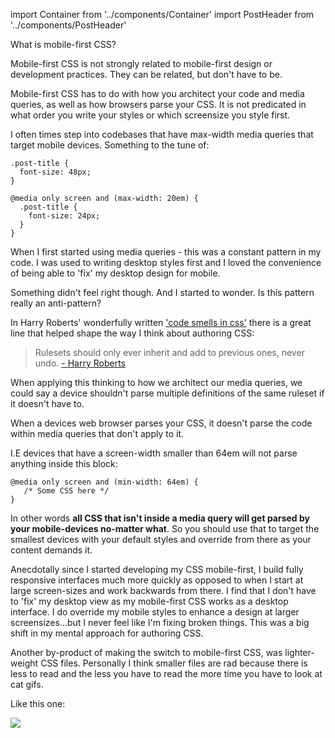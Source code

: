 import Container from '../components/Container'
import PostHeader from '../components/PostHeader'

<Container>
  <PostHeader 
    title="Mobile-first Css"
    published="18-08-2014"
  />


What is mobile-first CSS?

Mobile-first CSS is not strongly related to mobile-first design or
development practices. They can be related, but don't have to be.

Mobile-first CSS has to do with how you architect your code and media queries,
as well as how browsers parse your CSS. It is not predicated in what order you write your styles or which screensize you style first.

I often times step into codebases that have max-width media queries that target
mobile devices. Something to the tune of:

```
.post-title {
  font-size: 48px;
}

@media only screen and (max-width: 20em) {
  .post-title {
    font-size: 24px;
  }
}
```

When I first started using media queries - this was a constant pattern in my
code. I was used to writing desktop styles first and I loved the convenience of
being able to 'fix' my desktop design for mobile.

Something didn't feel right though. And I started to wonder.
Is this pattern really an anti-pattern?

In Harry Roberts' wonderfully written ['code smells in css'](http://csswizardry.com/2012/11/code-smells-in-css/)
there is a great line that helped shape the way I think about authoring CSS:

<blockquote>
  Rulesets should only ever inherit and add to previous ones, never undo.
  <a href="http://csswizardry.com/2012/11/code-smells-in-css">- Harry Roberts</a>
</blockquote>

When applying this thinking to how we architect our media queries, we could say
a device shouldn't parse multiple definitions of the same ruleset if it doesn't
have to.

When a devices web browser parses your CSS, it doesn't parse the code within
media queries that don't apply to it.

I.E devices that have a screen-width smaller than 64em will not parse anything
inside this block:

```
@media only screen and (min-width: 64em) {
   /* Some CSS here */
}
```

In other words **all CSS that isn't inside a media query will get parsed by
your mobile-devices no-matter what**. So you should use that to target the
smallest devices with your default styles and override from there as your
content demands it.

Anecdotally since I started developing my CSS mobile-first, I build fully
responsive interfaces much more quickly as opposed to when I start at large
screen-sizes and work backwards from there. I find that I don't have to 'fix'
my desktop view as my mobile-first CSS works as a desktop interface. I do
override my mobile styles to enhance a design at larger screensizes...but I
never feel like I'm fixing broken things.  This was a big shift in my mental
approach for authoring CSS.

Another by-product of making the switch to mobile-first CSS, was lighter-weight
CSS files.  Personally I think smaller files are rad because there is less to
read and the less you have to read the more time you have to look at cat gifs.

Like this one:

![](http://i.imgur.com/04EQtM6.gif)

</Container>
